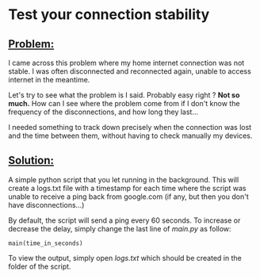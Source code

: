# Test your connection stability

##  <u>Problem:</u>
I came across this problem where my home internet connection was not stable. I was often disconnected and reconnected again, unable to access internet in the meantime.

Let's try to see what the problem is I said. Probably easy right ? **Not so much.** How can I see where the problem come from if I don't know the frequency of the disconnections, and how long they last...

I needed something to track down precisely when the connection was lost and the time between them, without having to check manually my devices.

##  <u>Solution:</u>
A simple python script that you let running in the background. This will create a logs.txt file with a timestamp for each time where the script was unable to receive a ping back from google.com (if any, but then you don't have disconnections...)

By default, the script will send a ping every 60 seconds. To increase or decrease the delay, simply change the last line of *main.py* as follow:

    main(time_in_seconds)

To view the output, simply open *logs.txt* which should be created in the folder of the script.